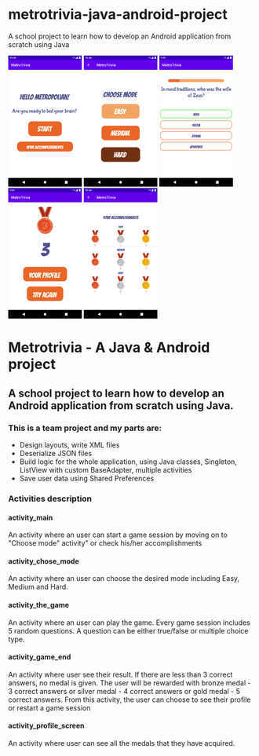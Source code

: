 # metrotrivia-java-android-project
A school project to learn how to develop an Android application from scratch using Java
<p float="center">
  <img src="screenshots/main-activity.png" width="150">
  <img src="screenshots/chose-mode-activity.png" width="150">
  <img src="screenshots/the-game-activity.png" width="150">
  <img src="screenshots/game-end-activity.png" width="150">
  <img src="screenshots/profile-screen.png" width="150">
</p>

# Metrotrivia - A Java & Android project

## A school project to learn how to develop an Android application from scratch using Java. 

### This is a team project and my parts are:
* Design layouts, write XML files
* Deserialize JSON files
* Build logic for the whole application, using Java classes, Singleton, ListView with custom BaseAdapter, multiple activities
* Save user data using Shared Preferences

### Activities description
#### activity_main
An activity where an user can start a game session by moving on to "Choose mode" activity" or check his/her accomplishments

#### activity_chose_mode
An activity where an user can choose the desired mode including Easy, Medium and Hard.

#### activity_the_game
An activity where an user can play the game. Every game session includes 5 random questions. A question can be either true/false or multiple choice type.

#### activity_game_end
An activity where user see their result. If there are less than 3 correct answers, no medal is given. The user will be rewarded with bronze medal - 3 correct answers or silver medal - 4 correct answers or gold medal  - 5 correct answers. From this activity, the user can choose to see their profile or restart a game session

#### activity_profile_screen
An activity where user can see all the medals that they have acquired.
